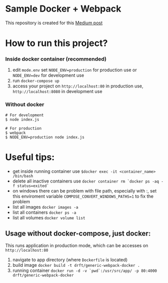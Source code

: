 # Sample Docker + Webpack

This repository is created for this [Medium post](https://medium.com/@andyccs/ae0e73243db4)

# How to run this project?

### Inside docker container (recommended)
1. edit `mode.env` set `NODE_ENV=production` for production use or `NODE_ENV=dev` for development use
2. run `docker-compose up`
3. access your project on `http://localhost:80` in production use, `http://localhost:8080` in development use

### Without docker
```Shell
# For development
$ node index.js

# For production
$ webpack
$ NODE_ENV=production node index.js
```

# Useful tips:
- get inside running container use `$docker exec -it <container_name> /bin/bash`
- delete all inactive containers use ``docker container rm `docker ps -aq -f status=exited` ``
- on windows there can be problem with file path, especially with :, set this enviroment variable `COMPOSE_CONVERT_WINDOWS_PATHS=1` to fix the problem
- list all images `docker images -a`
- list all containers `docker ps -a`
- list all volumes `docker volume list`

## Usage without docker-compose, just docker:
This runs application in production mode, which can be accesses on `http://localhost:80`

1. navigate to app directory (where `Dockerfile` is located)
2. build image `docker build -t drft/generic-webpack-docker .`
3. running container ``docker run -d -v `pwd`:/usr/src/app/ -p 80:4000 drft/generic-webpack-docker``
